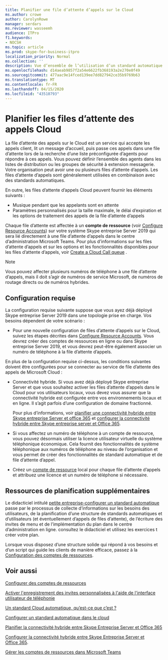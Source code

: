 ```yaml
---
title: Planifier une file d’attente d’appels sur le Cloud
ms.author: crowe
author: CarolynRowe
manager: serdars
ms.reviewer: wasseemh
audience: ITPro
f1.keywords:
- NOCSH
ms.topic: article
ms.prod: skype-for-business-itpro
localization_priority: Normal
ms.collection: ''
description: Vue d’ensemble de l’utilisation d’un standard automatique Cloud avec Skype entreprise Server 2019.
ms.openlocfilehash: d14aeab9857f2a54e6622fb368193a2e270e0f49
ms.sourcegitcommit: 477aac9e14fced139ee7dd827942ce35b9769b63
ms.translationtype: MT
ms.contentlocale: fr-FR
ms.lasthandoff: 04/15/2020
ms.locfileid: "43510793"
---
```

# <a name="plan-cloud-call-queues"></a>Planifier les files d’attente des appels Cloud

La file d’attente des appels sur le Cloud est un service qui accepte les appels client, lit un message d’accueil, puis passe ces appels dans une file d’attente lors de la recherche d’une liste préconfigurée d’agents pour répondre à ces appels. Vous pouvez définir l’ensemble des agents dans les listes de distribution ou les groupes de sécurité à extension messagerie. Votre organisation peut avoir une ou plusieurs files d’attente d’appels. Les files d’attente d’appels sont généralement utilisées en combinaison avec des standards automatiques.

En outre, les files d’attente d’appels Cloud peuvent fournir les éléments suivants :

- Musique pendant que les appelants sont en attente
- Paramètres personnalisés pour la taille maximale, le délai d’expiration et les options de traitement des appels de la file d’attente d’appels

Chaque file d’attente est affectée à un **compte de ressource** (voir [Configure Resource Accounts](configure-onprem-ra.md)) sur votre système Skype entreprise Server 2019 qui sera lié directement à une file d’attente d’appels dans le centre d’administration Microsoft Teams. Pour plus d’informations sur les files d’attente d’appels et sur les options et les fonctionnalités disponibles pour les files d’attente d’appels, voir [Create a Cloud Call queue](/MicrosoftTeams/create-a-phone-system-call-queue) .

> [!NOTE]
> Vous pouvez affecter plusieurs numéros de téléphone à une file d’attente d’appels, mais il doit s’agir de numéros de service Microsoft, de numéros de routage directs ou de numéros hybrides.

## <a name="requirements"></a>Configuration requise

La configuration requise suivante suppose que vous ayez déjà déployé Skype entreprise Server 2019 dans une topologie prise en charge.  Vos besoins dépendent de votre scénario :

- Pour une nouvelle configuration de files d’attente d’appels sur le Cloud, suivez les étapes décrites dans [Configure Resource Accounts](configure-onprem-ra.md). Vous devrez créer des comptes de ressources en ligne ou dans Skype entreprise Server 2019, et vous devrez peut-être également associer un numéro de téléphone à la file d’attente d’appels.

En plus de la configuration requise ci-dessus, les conditions suivantes doivent être configurées pour se connecter au service de file d’attente des appels de Microsoft Cloud :

- Connectivité hybride. Si vous avez déjà déployé Skype entreprise Server et que vous souhaitez activer les files d’attente d’appels dans le Cloud pour vos utilisateurs locaux, vous devez vous assurer que la connectivité hybride est configurée entre vos environnements locaux et en ligne. Il s’agit parfois d’une configuration de domaine fractionné.

   Pour plus d’informations, voir [planifier une connectivité hybride entre Skype entreprise Server et office 365](plan-hybrid-connectivity.md) et [configurer la connectivité hybride entre Skype entreprise server et Office 365](configure-hybrid-connectivity.md).

- Si vous affectez un numéro de téléphone à un compte de ressource, vous pouvez désormais utiliser la licence utilisateur virtuelle du système téléphonique économique. Cela fournit des fonctionnalités de système téléphonique aux numéros de téléphone au niveau de l’organisation et vous permet de créer des fonctionnalités de standard automatique et de file d’attente d’appel.

- Créez un [compte de ressource](configure-onprem-ra.md) local pour chaque file d’attente d’appels et attribuez une licence et un numéro de téléphone si nécessaire.  

## <a name="additional-planning-resources"></a>Ressources de planification supplémentaires

Le didacticiel intitulé [petite entreprise-configurer un standard automatique](/microsoftteams/tutorial-org-aa) passe par le processus de collecte d’informations sur les besoins des utilisateurs, de la planification d’une structure de standards automatiques et d’utilisateurs (et éventuellement d’appels de files d’attente), de l’écriture des invites de menu et de l’implémentation du plan dans le centre d’administration en ligne. consultez le didacticiel et utilisez les exercices t créer votre plan.

Lorsque vous disposez d’une structure solide qui répond à vos besoins et d’un script qui guide les clients de manière efficace, passez à la [Configuration des comptes de ressources](configure-onprem-ra.md).

## <a name="see-also"></a>Voir aussi

[Configurer des comptes de ressources](configure-onprem-ra.md)

[Activer l'enregistrement des invites personnalisées à l'aide de l'interface utilisateur de téléphonie](https://docs.microsoft.com/exchange/voice-mail-unified-messaging/greetings-announcements-menus-and-prompts/enable-custom-prompt-recording)

[Un standard Cloud automatique, qu’est-ce que c’est ?](/SkypeForBusiness/what-is-phone-system-in-office-365/what-are-phone-system-auto-attendants)

[Configurer un standard automatique dans le cloud](/MicrosoftTeams/create-a-phone-system-auto-attendant)

[Planifier la connectivité hybride entre Skype Entreprise Server et Office 365](plan-hybrid-connectivity.md)

[Configurer la connectivité hybride entre Skype Entreprise Server et Office 365](configure-hybrid-connectivity.md).

[Gérer les comptes de ressources dans Microsoft Teams](/MicrosoftTeams/manage-resource-accounts)
